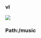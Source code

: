 ### vl

[![](https://www.herokucdn.com/deploy/button.png)](https://heroku.com/deploy?template=https://github.com/roobffhg/gfcjnhgjy001.git)

### Path:/music